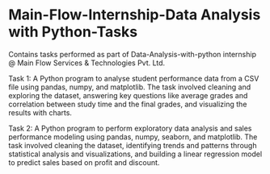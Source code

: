 # Main-Flow-Internship-Data Analysis with Python-Tasks

Contains tasks performed as part of Data-Analysis-with-python internship @ Main Flow Services & Technologies Pvt. Ltd.

Task 1: A Python program to analyse student performance data from a CSV file using pandas, numpy, and matplotlib.
The task involved cleaning and exploring the dataset, answering key questions like average grades and correlation between study time and the final grades, and visualizing the results with charts.

Task 2: A Python program to perform exploratory data analysis and sales performance modeling using pandas, numpy, seaborn, and matplotlib.
The task involved cleaning the dataset, identifying trends and patterns through statistical analysis and visualizations, and building a linear regression model to predict sales based on profit and discount.
